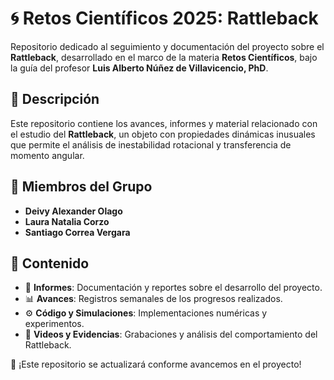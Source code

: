 # 🌀 Retos Científicos 2025: Rattleback  

Repositorio dedicado al seguimiento y documentación del proyecto sobre el **Rattleback**, desarrollado en el marco de la materia **Retos Científicos**, bajo la guía del profesor **Luis Alberto Núñez de Villavicencio, PhD**.

## 📌 Descripción  
Este repositorio contiene los avances, informes y material relacionado con el estudio del **Rattleback**, un objeto con propiedades dinámicas inusuales que permite el análisis de inestabilidad rotacional y transferencia de momento angular.  

## 👥 Miembros del Grupo  
- **Deivy Alexander Olago**  
- **Laura Natalia Corzo**  
- **Santiago Correa Vergara**  

## 📂 Contenido  
- 📄 **Informes**: Documentación y reportes sobre el desarrollo del proyecto.  
- 📊 **Avances**: Registros semanales de los progresos realizados.  
- ⚙️ **Código y Simulaciones**: Implementaciones numéricas y experimentos.  
- 🎥 **Videos y Evidencias**: Grabaciones y análisis del comportamiento del Rattleback.  

📌 ¡Este repositorio se actualizará conforme avancemos en el proyecto!  
